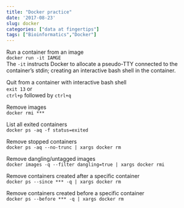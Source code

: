 ```yaml
---
title: "Docker practice"
date: '2017-08-23'
slug: docker
categories: ["data at fingertips"]
tags: ["Bioinformatics","Docker"]
---
```



Run a container from an image  
`docker run -it IAMGE`    
The `-it` instructs Docker to allocate a pseudo-TTY connected to the container’s stdin; creating an interactive bash shell in the container. 

Quit from a container with interactive bash shell  
`exit 13` or  
`ctrl+p` followed by `ctrl+q`


Remove images  
`docker rmi ***`

List all exited containers  
`docker ps -aq -f status=exited`  

Remove stopped containers  
`docker ps -aq --no-trunc | xargs docker rm`

Remove dangling/untagged images  
`docker images -q --filter dangling=true | xargs docker rmi`

Remove containers created after a specific container  
`docker ps --since *** -q | xargs docker rm`

Remove containers created before a specific container  
`docker ps --before *** -q | xargs docker rm`